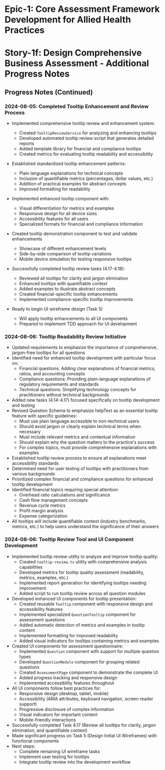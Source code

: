  # Epic-1: Core Assessment Framework Development for Allied Health Practices
# Story-1f: Design Comprehensive Business Assessment - Additional Progress Notes

## Progress Notes (Continued)

### 2024-08-05: Completed Tooltip Enhancement and Review Process

- Implemented comprehensive tooltip review and enhancement system:
  - Created `TooltipReviewService` for analyzing and enhancing tooltips
  - Developed automated tooltip review script that generates detailed reports
  - Added template library for financial and compliance tooltips
  - Created metrics for evaluating tooltip readability and accessibility
  
- Established standardized tooltip enhancement patterns:
  - Plain language explanations for technical concepts
  - Inclusion of quantifiable metrics (percentages, dollar values, etc.)
  - Addition of practical examples for abstract concepts
  - Improved formatting for readability
  
- Implemented enhanced tooltip component with:
  - Visual differentiation for metrics and examples
  - Responsive design for all device sizes
  - Accessibility features for all users
  - Specialized formats for financial and compliance information
  
- Created tooltip demonstration component to test and validate enhancements
  - Showcase of different enhancement levels
  - Side-by-side comparison of tooltip variations
  - Mobile device simulation for testing responsive tooltips
  
- Successfully completed tooltip review tasks (4.17-4.18):
  - Reviewed all tooltips for clarity and jargon elimination
  - Enhanced tooltips with quantifiable context
  - Added examples to illustrate abstract concepts
  - Created financial-specific tooltip enhancements
  - Implemented compliance-specific tooltip improvements
  
- Ready to begin UI wireframe design (Task 5)
  - Will apply tooltip enhancements to all UI components
  - Prepared to implement TDD approach for UI development

### 2024-08-06: Tooltip Readability Review Initiative

- Updated requirements to emphasize the importance of comprehensive, jargon-free tooltips for all questions
- Identified need for enhanced tooltip development with particular focus on:
  - Financial questions: Adding clear explanations of financial metrics, ratios, and accounting concepts
  - Compliance questions: Providing plain-language explanations of regulatory requirements and standards
  - Technical questions: Simplifying technology concepts for practitioners without technical backgrounds
- Added new tasks (4.14-4.17) focused specifically on tooltip development and testing
- Revised Question Schema to emphasize helpText as an essential tooltip feature with specific guidelines:
  - Must use plain language accessible to non-technical users
  - Should avoid jargon or clearly explain technical terms when necessary
  - Must include relevant metrics and contextual information
  - Should explain why the question matters to the practice's success
  - For complex topics, must provide comprehensive explanations with examples
- Established tooltip review process to ensure all explanations meet accessibility standards
- Determined need for user testing of tooltips with practitioners from various backgrounds
- Prioritized complex financial and compliance questions for enhanced tooltip development
- Identified financial topics requiring special attention:
  - Overhead ratio calculations and significance
  - Cash flow management concepts
  - Revenue cycle metrics
  - Profit margin analysis
  - Expense categorization
- All tooltips will include quantifiable context (industry benchmarks, metrics, etc.) to help users understand the significance of their answers

### 2024-08-06: Tooltip Review Tool and UI Component Development

- Implemented tooltip review utility to analyze and improve tooltip quality:
  - Created `tooltip-review.ts` utility with comprehensive analysis capabilities
  - Developed metrics for tooltip quality assessment (readability, metrics, examples, etc.)
  - Implemented report generation for identifying tooltips needing improvement
  - Added script to run tooltip review across all question modules
- Developed enhanced UI components for tooltip presentation:
  - Created reusable `Tooltip` component with responsive design and accessibility features
  - Implemented specialized `QuestionTooltip` component for assessment questions
  - Added automatic detection of metrics and examples in tooltip content
  - Implemented formatting for improved readability
  - Added visual indicators for tooltips containing metrics and examples
- Created UI components for assessment questionnaire:
  - Implemented `Question` component with support for multiple question types
  - Developed `QuestionModule` component for grouping related questions
  - Created `AssessmentPage` component to demonstrate the complete UI
  - Added progress tracking and responsive design
  - Implemented accessibility features throughout
- All UI components follow best practices for:
  - Responsive design (desktop, tablet, mobile)
  - Accessibility (ARIA attributes, keyboard navigation, screen reader support)
  - Progressive disclosure of complex information
  - Visual indicators for important content
  - Mobile-friendly interactions
- Successfully completed Task 4.17 (Review all tooltips for clarity, jargon elimination, and quantifiable context)
- Made significant progress on Task 5 (Design Initial UI Wireframes) with functional components
- Next steps:
  - Complete remaining UI wireframe tasks
  - Implement user testing for tooltips
  - Integrate tooltip review into the development workflow


  